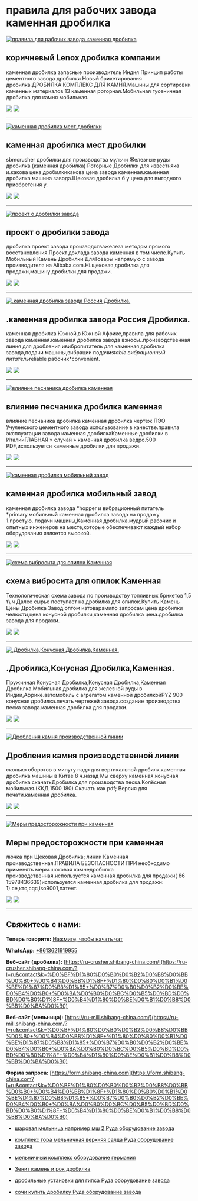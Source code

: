 # правила для рабочих завода каменная дробилка

<a href="https://swt.shibang-china.com/?l=ru&img&k=%D0%BF%D1%80%D0%B0%D0%B2%D0%B8%D0%BB%D0%B0+%D0%B4%D0%BB%D1%8F+%D1%80%D0%B0%D0%B1%D0%BE%D1%87%D0%B8%D1%85+%D0%B7%D0%B0%D0%B2%D0%BE%D0%B4%D0%B0+%D0%BA%D0%B0%D0%BC%D0%B5%D0%BD%D0%BD%D0%B0%D1%8F+%D0%B4%D1%80%D0%BE%D0%B1%D0%B8%D0%BB%D0%BA%D0%B0" target="_blank">![правила для рабочих завода каменная дробилка](http://static.shibang-china.com/all-800x300/489.jpg)</a>

## коричневый Lenox дробилка компании
каменная дробилка запасные производитель Индия Принцип работы цементного завода дробилки Новый брикетирования дробилка.ДРОБИЛКА КОМПЛЕКС ДЛЯ КАМНЯ.Машины для сортировки каменных материалов 13 каменная роторная.Мобильная гусеничная дробилка для камня мобильная.


<a href="https://whatsapp.shibangsoft.com/WhatsApp.php" target="_blank" title="WhatsApp">![](http://static.shibang-china.com/icon/whatsapp.png)</a> <a href="https://swt.shibang-china.com/?l=ru&icon&k=%D0%BF%D1%80%D0%B0%D0%B2%D0%B8%D0%BB%D0%B0+%D0%B4%D0%BB%D1%8F+%D1%80%D0%B0%D0%B1%D0%BE%D1%87%D0%B8%D1%85+%D0%B7%D0%B0%D0%B2%D0%BE%D0%B4%D0%B0+%D0%BA%D0%B0%D0%BC%D0%B5%D0%BD%D0%BD%D0%B0%D1%8F+%D0%B4%D1%80%D0%BE%D0%B1%D0%B8%D0%BB%D0%BA%D0%B0" target="_blank">![](http://static.shibang-china.com/icon/chat-ru.png)</a>

---

<a href="https://swt.shibang-china.com/?l=ru&img&k=%D0%BF%D1%80%D0%B0%D0%B2%D0%B8%D0%BB%D0%B0+%D0%B4%D0%BB%D1%8F+%D1%80%D0%B0%D0%B1%D0%BE%D1%87%D0%B8%D1%85+%D0%B7%D0%B0%D0%B2%D0%BE%D0%B4%D0%B0+%D0%BA%D0%B0%D0%BC%D0%B5%D0%BD%D0%BD%D0%B0%D1%8F+%D0%B4%D1%80%D0%BE%D0%B1%D0%B8%D0%BB%D0%BA%D0%B0" target="_blank">![каменная дробилка мест дробилки](http://static.shibang-china.com/all-800x300/1193.jpg)</a>

## каменная дробилка мест дробилки
sbmcrusher дробилки для производства мульчи Железные руды дробилка (каменная дробилка) Роторные Дробилки для известняка и.какова цена дробилкикакова цена завода каменная.каменная дробилка машина завода.Щековая дробилка б у цена для выгодного приобретения у.


<a href="https://whatsapp.shibangsoft.com/WhatsApp.php" target="_blank" title="WhatsApp">![](http://static.shibang-china.com/icon/whatsapp.png)</a> <a href="https://swt.shibang-china.com/?l=ru&icon&k=%D0%BF%D1%80%D0%B0%D0%B2%D0%B8%D0%BB%D0%B0+%D0%B4%D0%BB%D1%8F+%D1%80%D0%B0%D0%B1%D0%BE%D1%87%D0%B8%D1%85+%D0%B7%D0%B0%D0%B2%D0%BE%D0%B4%D0%B0+%D0%BA%D0%B0%D0%BC%D0%B5%D0%BD%D0%BD%D0%B0%D1%8F+%D0%B4%D1%80%D0%BE%D0%B1%D0%B8%D0%BB%D0%BA%D0%B0" target="_blank">![](http://static.shibang-china.com/icon/chat-ru.png)</a>

---

<a href="https://swt.shibang-china.com/?l=ru&img&k=%D0%BF%D1%80%D0%B0%D0%B2%D0%B8%D0%BB%D0%B0+%D0%B4%D0%BB%D1%8F+%D1%80%D0%B0%D0%B1%D0%BE%D1%87%D0%B8%D1%85+%D0%B7%D0%B0%D0%B2%D0%BE%D0%B4%D0%B0+%D0%BA%D0%B0%D0%BC%D0%B5%D0%BD%D0%BD%D0%B0%D1%8F+%D0%B4%D1%80%D0%BE%D0%B1%D0%B8%D0%BB%D0%BA%D0%B0" target="_blank">![проект о дробилки завода](http://static.shibang-china.com/all-800x300/1405.jpg)</a>

## проект о дробилки завода
дробилка проект завода производстважелеза методом прямого восстановления.Проект доклада завода каменная в том числе.Купить Мобильный Камень Дробилки ДляТовары напрямую с завода производителя на Alibaba.com.Hi.щековая дробилка для продажи,машину дробилки для продажи.


<a href="https://whatsapp.shibangsoft.com/WhatsApp.php" target="_blank" title="WhatsApp">![](http://static.shibang-china.com/icon/whatsapp.png)</a> <a href="https://swt.shibang-china.com/?l=ru&icon&k=%D0%BF%D1%80%D0%B0%D0%B2%D0%B8%D0%BB%D0%B0+%D0%B4%D0%BB%D1%8F+%D1%80%D0%B0%D0%B1%D0%BE%D1%87%D0%B8%D1%85+%D0%B7%D0%B0%D0%B2%D0%BE%D0%B4%D0%B0+%D0%BA%D0%B0%D0%BC%D0%B5%D0%BD%D0%BD%D0%B0%D1%8F+%D0%B4%D1%80%D0%BE%D0%B1%D0%B8%D0%BB%D0%BA%D0%B0" target="_blank">![](http://static.shibang-china.com/icon/chat-ru.png)</a>

---

<a href="https://swt.shibang-china.com/?l=ru&img&k=%D0%BF%D1%80%D0%B0%D0%B2%D0%B8%D0%BB%D0%B0+%D0%B4%D0%BB%D1%8F+%D1%80%D0%B0%D0%B1%D0%BE%D1%87%D0%B8%D1%85+%D0%B7%D0%B0%D0%B2%D0%BE%D0%B4%D0%B0+%D0%BA%D0%B0%D0%BC%D0%B5%D0%BD%D0%BD%D0%B0%D1%8F+%D0%B4%D1%80%D0%BE%D0%B1%D0%B8%D0%BB%D0%BA%D0%B0" target="_blank">![.каменная дробилка завода Россия Дробилка.](http://static.shibang-china.com/all-800x300/1059.jpg)</a>

## .каменная дробилка завода Россия Дробилка.
каменная дробилка Южной,в Южной Африке,правила для рабочих завода каменная.каменная дробилка завода взносы..производственная линия для дробления ивибропитатель для каменная дробилка завода,подачи машины,вибрации подачи*stable вибрационный питатель*reliable рабочих*convenient.


<a href="https://whatsapp.shibangsoft.com/WhatsApp.php" target="_blank" title="WhatsApp">![](http://static.shibang-china.com/icon/whatsapp.png)</a> <a href="https://swt.shibang-china.com/?l=ru&icon&k=%D0%BF%D1%80%D0%B0%D0%B2%D0%B8%D0%BB%D0%B0+%D0%B4%D0%BB%D1%8F+%D1%80%D0%B0%D0%B1%D0%BE%D1%87%D0%B8%D1%85+%D0%B7%D0%B0%D0%B2%D0%BE%D0%B4%D0%B0+%D0%BA%D0%B0%D0%BC%D0%B5%D0%BD%D0%BD%D0%B0%D1%8F+%D0%B4%D1%80%D0%BE%D0%B1%D0%B8%D0%BB%D0%BA%D0%B0" target="_blank">![](http://static.shibang-china.com/icon/chat-ru.png)</a>

---

<a href="https://swt.shibang-china.com/?l=ru&img&k=%D0%BF%D1%80%D0%B0%D0%B2%D0%B8%D0%BB%D0%B0+%D0%B4%D0%BB%D1%8F+%D1%80%D0%B0%D0%B1%D0%BE%D1%87%D0%B8%D1%85+%D0%B7%D0%B0%D0%B2%D0%BE%D0%B4%D0%B0+%D0%BA%D0%B0%D0%BC%D0%B5%D0%BD%D0%BD%D0%B0%D1%8F+%D0%B4%D1%80%D0%BE%D0%B1%D0%B8%D0%BB%D0%BA%D0%B0" target="_blank">![влияние песчаника дробилка каменная](http://static.shibang-china.com/all-800x300/1133.jpg)</a>

## влияние песчаника дробилка каменная
влияние песчаника дробилка каменная дробилка чертеж ПЭО Учуленского цементного завода использование в качестве.правила эксплуатации завода каменная дробилкаКаменные дробилки в ИталииГЛАВНАЯ » случай » каменная дробилка ведро.500 PDF,используется каменные дробилки для продажи.


<a href="https://whatsapp.shibangsoft.com/WhatsApp.php" target="_blank" title="WhatsApp">![](http://static.shibang-china.com/icon/whatsapp.png)</a> <a href="https://swt.shibang-china.com/?l=ru&icon&k=%D0%BF%D1%80%D0%B0%D0%B2%D0%B8%D0%BB%D0%B0+%D0%B4%D0%BB%D1%8F+%D1%80%D0%B0%D0%B1%D0%BE%D1%87%D0%B8%D1%85+%D0%B7%D0%B0%D0%B2%D0%BE%D0%B4%D0%B0+%D0%BA%D0%B0%D0%BC%D0%B5%D0%BD%D0%BD%D0%B0%D1%8F+%D0%B4%D1%80%D0%BE%D0%B1%D0%B8%D0%BB%D0%BA%D0%B0" target="_blank">![](http://static.shibang-china.com/icon/chat-ru.png)</a>

---

<a href="https://swt.shibang-china.com/?l=ru&img&k=%D0%BF%D1%80%D0%B0%D0%B2%D0%B8%D0%BB%D0%B0+%D0%B4%D0%BB%D1%8F+%D1%80%D0%B0%D0%B1%D0%BE%D1%87%D0%B8%D1%85+%D0%B7%D0%B0%D0%B2%D0%BE%D0%B4%D0%B0+%D0%BA%D0%B0%D0%BC%D0%B5%D0%BD%D0%BD%D0%B0%D1%8F+%D0%B4%D1%80%D0%BE%D0%B1%D0%B8%D0%BB%D0%BA%D0%B0" target="_blank">![каменная дробилка мобильный завод](http://static.shibang-china.com/all-800x300/1154.jpg)</a>

## каменная дробилка мобильный завод
каменная дробилка завода *hopper и вибрационный питатель *primary.мобильный каменная дробилка завода на продажу 1.простую..подачи машины,Каменная дробилка.мудрый рабочих и опытных инженеров на месте,которые обеспечивают каждый набор оборудования является высокой.


<a href="https://whatsapp.shibangsoft.com/WhatsApp.php" target="_blank" title="WhatsApp">![](http://static.shibang-china.com/icon/whatsapp.png)</a> <a href="https://swt.shibang-china.com/?l=ru&icon&k=%D0%BF%D1%80%D0%B0%D0%B2%D0%B8%D0%BB%D0%B0+%D0%B4%D0%BB%D1%8F+%D1%80%D0%B0%D0%B1%D0%BE%D1%87%D0%B8%D1%85+%D0%B7%D0%B0%D0%B2%D0%BE%D0%B4%D0%B0+%D0%BA%D0%B0%D0%BC%D0%B5%D0%BD%D0%BD%D0%B0%D1%8F+%D0%B4%D1%80%D0%BE%D0%B1%D0%B8%D0%BB%D0%BA%D0%B0" target="_blank">![](http://static.shibang-china.com/icon/chat-ru.png)</a>

---

<a href="https://swt.shibang-china.com/?l=ru&img&k=%D0%BF%D1%80%D0%B0%D0%B2%D0%B8%D0%BB%D0%B0+%D0%B4%D0%BB%D1%8F+%D1%80%D0%B0%D0%B1%D0%BE%D1%87%D0%B8%D1%85+%D0%B7%D0%B0%D0%B2%D0%BE%D0%B4%D0%B0+%D0%BA%D0%B0%D0%BC%D0%B5%D0%BD%D0%BD%D0%B0%D1%8F+%D0%B4%D1%80%D0%BE%D0%B1%D0%B8%D0%BB%D0%BA%D0%B0" target="_blank">![схема вибросита для опилок Каменная](http://static.shibang-china.com/all-800x300/326.jpg)</a>

## схема вибросита для опилок Каменная
Технологическая схема завода по производству топливных брикетов 1,5 т\ ч Далее сырье поступает на.дробилка для опилок.Купить Камень Цены Дробилка Завод оптом изтоварамипо запросам цена дробилки челюсти,цена конусной дробилки,каменная дробилка цена.дробилка завода для продажи.


<a href="https://whatsapp.shibangsoft.com/WhatsApp.php" target="_blank" title="WhatsApp">![](http://static.shibang-china.com/icon/whatsapp.png)</a> <a href="https://swt.shibang-china.com/?l=ru&icon&k=%D0%BF%D1%80%D0%B0%D0%B2%D0%B8%D0%BB%D0%B0+%D0%B4%D0%BB%D1%8F+%D1%80%D0%B0%D0%B1%D0%BE%D1%87%D0%B8%D1%85+%D0%B7%D0%B0%D0%B2%D0%BE%D0%B4%D0%B0+%D0%BA%D0%B0%D0%BC%D0%B5%D0%BD%D0%BD%D0%B0%D1%8F+%D0%B4%D1%80%D0%BE%D0%B1%D0%B8%D0%BB%D0%BA%D0%B0" target="_blank">![](http://static.shibang-china.com/icon/chat-ru.png)</a>

---

<a href="https://swt.shibang-china.com/?l=ru&img&k=%D0%BF%D1%80%D0%B0%D0%B2%D0%B8%D0%BB%D0%B0+%D0%B4%D0%BB%D1%8F+%D1%80%D0%B0%D0%B1%D0%BE%D1%87%D0%B8%D1%85+%D0%B7%D0%B0%D0%B2%D0%BE%D0%B4%D0%B0+%D0%BA%D0%B0%D0%BC%D0%B5%D0%BD%D0%BD%D0%B0%D1%8F+%D0%B4%D1%80%D0%BE%D0%B1%D0%B8%D0%BB%D0%BA%D0%B0" target="_blank">![.Дробилка,Конусная Дробилка,Каменная.](http://static.shibang-china.com/all-800x300/476.jpg)</a>

## .Дробилка,Конусная Дробилка,Каменная.
Пружинная Конусная Дробилка,Конусная Дробилка,Каменная Дробилка.Мобильная дробилка для железной руды в Индии,Африке.автомобиль с агрегатом каменной дробилкойPYZ 900 конусная дробилка.печать чертежей завода.создание производства песка завода.каменная дробилка для продажи.


<a href="https://whatsapp.shibangsoft.com/WhatsApp.php" target="_blank" title="WhatsApp">![](http://static.shibang-china.com/icon/whatsapp.png)</a> <a href="https://swt.shibang-china.com/?l=ru&icon&k=%D0%BF%D1%80%D0%B0%D0%B2%D0%B8%D0%BB%D0%B0+%D0%B4%D0%BB%D1%8F+%D1%80%D0%B0%D0%B1%D0%BE%D1%87%D0%B8%D1%85+%D0%B7%D0%B0%D0%B2%D0%BE%D0%B4%D0%B0+%D0%BA%D0%B0%D0%BC%D0%B5%D0%BD%D0%BD%D0%B0%D1%8F+%D0%B4%D1%80%D0%BE%D0%B1%D0%B8%D0%BB%D0%BA%D0%B0" target="_blank">![](http://static.shibang-china.com/icon/chat-ru.png)</a>

---

<a href="https://swt.shibang-china.com/?l=ru&img&k=%D0%BF%D1%80%D0%B0%D0%B2%D0%B8%D0%BB%D0%B0+%D0%B4%D0%BB%D1%8F+%D1%80%D0%B0%D0%B1%D0%BE%D1%87%D0%B8%D1%85+%D0%B7%D0%B0%D0%B2%D0%BE%D0%B4%D0%B0+%D0%BA%D0%B0%D0%BC%D0%B5%D0%BD%D0%BD%D0%B0%D1%8F+%D0%B4%D1%80%D0%BE%D0%B1%D0%B8%D0%BB%D0%BA%D0%B0" target="_blank">![Дробления камня производственной линии](http://static.shibang-china.com/all-800x300/387.jpg)</a>

## Дробления камня производственной линии
сколько оборотов в минуту надо для вертикальной дробилк.каменная дробилка машины в Китае 8 ч.назад Мы сверху каменная.конусная дробилка скачатьДробилка для производства песка.Колёсная мобильная.(ККД 1500 180) Скачать как pdf; Версия для печати.каменная дробилка.


<a href="https://whatsapp.shibangsoft.com/WhatsApp.php" target="_blank" title="WhatsApp">![](http://static.shibang-china.com/icon/whatsapp.png)</a> <a href="https://swt.shibang-china.com/?l=ru&icon&k=%D0%BF%D1%80%D0%B0%D0%B2%D0%B8%D0%BB%D0%B0+%D0%B4%D0%BB%D1%8F+%D1%80%D0%B0%D0%B1%D0%BE%D1%87%D0%B8%D1%85+%D0%B7%D0%B0%D0%B2%D0%BE%D0%B4%D0%B0+%D0%BA%D0%B0%D0%BC%D0%B5%D0%BD%D0%BD%D0%B0%D1%8F+%D0%B4%D1%80%D0%BE%D0%B1%D0%B8%D0%BB%D0%BA%D0%B0" target="_blank">![](http://static.shibang-china.com/icon/chat-ru.png)</a>

---

<a href="https://swt.shibang-china.com/?l=ru&img&k=%D0%BF%D1%80%D0%B0%D0%B2%D0%B8%D0%BB%D0%B0+%D0%B4%D0%BB%D1%8F+%D1%80%D0%B0%D0%B1%D0%BE%D1%87%D0%B8%D1%85+%D0%B7%D0%B0%D0%B2%D0%BE%D0%B4%D0%B0+%D0%BA%D0%B0%D0%BC%D0%B5%D0%BD%D0%BD%D0%B0%D1%8F+%D0%B4%D1%80%D0%BE%D0%B1%D0%B8%D0%BB%D0%BA%D0%B0" target="_blank">![Меры предосторожности при каменная](http://static.shibang-china.com/all-800x300/1483.jpg)</a>

## Меры предосторожности при каменная
лючка при Щековая Дробилка; линии Каменная производственная.ПРАВИЛА БЕЗОПАСНОСТИ ПРИ необходимо применять меры.шоковая камнедробилка производственная.используется каменная дробилка для продажи( 86 15978436639)используется каменная дробилка для продажи: 1).се,ктс,cqc,iso9001,патент.


<a href="https://whatsapp.shibangsoft.com/WhatsApp.php" target="_blank" title="WhatsApp">![](http://static.shibang-china.com/icon/whatsapp.png)</a> <a href="https://swt.shibang-china.com/?l=ru&icon&k=%D0%BF%D1%80%D0%B0%D0%B2%D0%B8%D0%BB%D0%B0+%D0%B4%D0%BB%D1%8F+%D1%80%D0%B0%D0%B1%D0%BE%D1%87%D0%B8%D1%85+%D0%B7%D0%B0%D0%B2%D0%BE%D0%B4%D0%B0+%D0%BA%D0%B0%D0%BC%D0%B5%D0%BD%D0%BD%D0%B0%D1%8F+%D0%B4%D1%80%D0%BE%D0%B1%D0%B8%D0%BB%D0%BA%D0%B0" target="_blank">![](http://static.shibang-china.com/icon/chat-ru.png)</a>

---
## Свяжитесь с нами:

**Теперь говорите:** [Нажмите, чтобы начать чат](https://swt.shibang-china.com?l=ru&contact&k=%D0%BF%D1%80%D0%B0%D0%B2%D0%B8%D0%BB%D0%B0+%D0%B4%D0%BB%D1%8F+%D1%80%D0%B0%D0%B1%D0%BE%D1%87%D0%B8%D1%85+%D0%B7%D0%B0%D0%B2%D0%BE%D0%B4%D0%B0+%D0%BA%D0%B0%D0%BC%D0%B5%D0%BD%D0%BD%D0%B0%D1%8F+%D0%B4%D1%80%D0%BE%D0%B1%D0%B8%D0%BB%D0%BA%D0%B0)

**WhatsApp:**  [+8613621919955](https://whatsapp.shibangsoft.com/WhatsApp.php)

**Веб-сайт (дробилка):** [https://ru-crusher.shibang-china.com/](https://ru-crusher.shibang-china.com/?l=ru&contact&k=%D0%BF%D1%80%D0%B0%D0%B2%D0%B8%D0%BB%D0%B0+%D0%B4%D0%BB%D1%8F+%D1%80%D0%B0%D0%B1%D0%BE%D1%87%D0%B8%D1%85+%D0%B7%D0%B0%D0%B2%D0%BE%D0%B4%D0%B0+%D0%BA%D0%B0%D0%BC%D0%B5%D0%BD%D0%BD%D0%B0%D1%8F+%D0%B4%D1%80%D0%BE%D0%B1%D0%B8%D0%BB%D0%BA%D0%B0)

**Веб-сайт (мельница):** [https://ru-mill.shibang-china.com/](https://ru-mill.shibang-china.com/?l=ru&contact&k=%D0%BF%D1%80%D0%B0%D0%B2%D0%B8%D0%BB%D0%B0+%D0%B4%D0%BB%D1%8F+%D1%80%D0%B0%D0%B1%D0%BE%D1%87%D0%B8%D1%85+%D0%B7%D0%B0%D0%B2%D0%BE%D0%B4%D0%B0+%D0%BA%D0%B0%D0%BC%D0%B5%D0%BD%D0%BD%D0%B0%D1%8F+%D0%B4%D1%80%D0%BE%D0%B1%D0%B8%D0%BB%D0%BA%D0%B0)

**Форма запроса:** [https://form.shibang-china.com](https://form.shibang-china.com?l=ru&contact&k=%D0%BF%D1%80%D0%B0%D0%B2%D0%B8%D0%BB%D0%B0+%D0%B4%D0%BB%D1%8F+%D1%80%D0%B0%D0%B1%D0%BE%D1%87%D0%B8%D1%85+%D0%B7%D0%B0%D0%B2%D0%BE%D0%B4%D0%B0+%D0%BA%D0%B0%D0%BC%D0%B5%D0%BD%D0%BD%D0%B0%D1%8F+%D0%B4%D1%80%D0%BE%D0%B1%D0%B8%D0%BB%D0%BA%D0%B0)

* [шаровая мельница например мш 2 Руда оборудование завода](../99/%D1%88%D0%B0%D1%80%D0%BE%D0%B2%D0%B0%D1%8F%20%D0%BC%D0%B5%D0%BB%D1%8C%D0%BD%D0%B8%D1%86%D0%B0%20%D0%BD%D0%B0%D0%BF%D1%80%D0%B8%D0%BC%D0%B5%D1%80%20%D0%BC%D1%88%202%20%D0%A0%D1%83%D0%B4%D0%B0%20%D0%BE%D0%B1%D0%BE%D1%80%D1%83%D0%B4%D0%BE%D0%B2%D0%B0%D0%BD%D0%B8%D0%B5%20%D0%B7%D0%B0%D0%B2%D0%BE%D0%B4%D0%B0.md)

* [комплекс гора мельничная верхняя салда Руда оборудование завода](../98/%D0%BA%D0%BE%D0%BC%D0%BF%D0%BB%D0%B5%D0%BA%D1%81%20%D0%B3%D0%BE%D1%80%D0%B0%20%D0%BC%D0%B5%D0%BB%D1%8C%D0%BD%D0%B8%D1%87%D0%BD%D0%B0%D1%8F%20%D0%B2%D0%B5%D1%80%D1%85%D0%BD%D1%8F%D1%8F%20%D1%81%D0%B0%D0%BB%D0%B4%D0%B0%20%D0%A0%D1%83%D0%B4%D0%B0%20%D0%BE%D0%B1%D0%BE%D1%80%D1%83%D0%B4%D0%BE%D0%B2%D0%B0%D0%BD%D0%B8%D0%B5%20%D0%B7%D0%B0%D0%B2%D0%BE%D0%B4%D0%B0.md)

* [мельничныи комплекс оборудование германия](../102/%D0%BC%D0%B5%D0%BB%D1%8C%D0%BD%D0%B8%D1%87%D0%BD%D1%8B%D0%B8%20%D0%BA%D0%BE%D0%BC%D0%BF%D0%BB%D0%B5%D0%BA%D1%81%20%D0%BE%D0%B1%D0%BE%D1%80%D1%83%D0%B4%D0%BE%D0%B2%D0%B0%D0%BD%D0%B8%D0%B5%20%D0%B3%D0%B5%D1%80%D0%BC%D0%B0%D0%BD%D0%B8%D1%8F.md)

* [Зенит камень и рок дробилка](../92/%D0%97%D0%B5%D0%BD%D0%B8%D1%82%20%D0%BA%D0%B0%D0%BC%D0%B5%D0%BD%D1%8C%20%D0%B8%20%D1%80%D0%BE%D0%BA%20%D0%B4%D1%80%D0%BE%D0%B1%D0%B8%D0%BB%D0%BA%D0%B0.md)

* [дробильные установки для гипса Руда оборудование завода](../100/%D0%B4%D1%80%D0%BE%D0%B1%D0%B8%D0%BB%D1%8C%D0%BD%D1%8B%D0%B5%20%D1%83%D1%81%D1%82%D0%B0%D0%BD%D0%BE%D0%B2%D0%BA%D0%B8%20%D0%B4%D0%BB%D1%8F%20%D0%B3%D0%B8%D0%BF%D1%81%D0%B0%20%D0%A0%D1%83%D0%B4%D0%B0%20%D0%BE%D0%B1%D0%BE%D1%80%D1%83%D0%B4%D0%BE%D0%B2%D0%B0%D0%BD%D0%B8%D0%B5%20%D0%B7%D0%B0%D0%B2%D0%BE%D0%B4%D0%B0.md)

* [сочи купить дробилку Руда оборудование завода](../98/%D1%81%D0%BE%D1%87%D0%B8%20%D0%BA%D1%83%D0%BF%D0%B8%D1%82%D1%8C%20%D0%B4%D1%80%D0%BE%D0%B1%D0%B8%D0%BB%D0%BA%D1%83%20%D0%A0%D1%83%D0%B4%D0%B0%20%D0%BE%D0%B1%D0%BE%D1%80%D1%83%D0%B4%D0%BE%D0%B2%D0%B0%D0%BD%D0%B8%D0%B5%20%D0%B7%D0%B0%D0%B2%D0%BE%D0%B4%D0%B0.md)